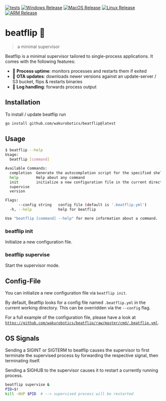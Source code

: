 [![tests](https://github.com/wakurobotics/beatflip/actions/workflows/tests.yml/badge.svg?branch=master)](https://github.com/wakurobotics/beatflip/actions/workflows/tests.yml) [![Windows Release](https://img.shields.io/badge/Windows-Download-blue)](https://github.com/wakurobotics/beatflip/releases/latest/download/beatflip-windows-amd64.exe) [![MacOS Release](https://img.shields.io/badge/MacOS-Download-blue)](https://github.com/wakurobotics/beatflip/releases/latest/download/beatflip-macos-amd64) [![Linux Release](https://img.shields.io/badge/Linux-Download-blue)](https://github.com/wakurobotics/beatflip/releases/latest/download/beatflip-linux-amd64) [![ARM Release](https://img.shields.io/badge/ARM-Download-blue)](https://github.com/wakurobotics/beatflip/releases/latest/download/beatflip-linux-arm)

# beatflip :fairy:

> a minimal supervisor

Beatflip is a minimal supervisor tailored to single-process applications. It comes with the following features:

- :green_heart: **Process uptime**: monitors processes and restarts them if exited
- :beverage_box: **OTA updates**: downloads newer versions against an update-server / S3 bucket, flips & restarts binaries
- :postbox: **Log handling**: forwards process output

## Installation

To install / update beatflip run

```bash
go install github.com/wakurobotics/beatflip@latest
```

## Usage

```bash
$ beatflip --help
Usage:
  beatflip [command]

Available Commands:
  completion  Generate the autocompletion script for the specified shell
  help        Help about any command
  init        initialize a new configuration file in the current directoey
  supervise
  version

Flags:
      --config string   config file (default is '.beatflip.yml')
  -h, --help            help for beatflip

Use "beatflip [command] --help" for more information about a command.
```

### beatflip init

Initialize a new configuration file.

### beatflip supervise

Start the supervisor mode.

## Config-File

You can initialize a new configuration file via `beatflip init`.

By default, Beatflip looks for a config file named `.beatflip.yml` in the current working directory. This can be overridden via the `--config` flag.

For a full example of the configuration file, please have a look at [`https://github.com/wakurobotics/beatflip/raw/master/cmd/.beatflip.yml`](https://github.com/wakurobotics/beatflip/raw/master/cmd/.beatflip.yml).

## OS Signals

Sending a SIGINT or SIGTERM to beatflip causes the supervisor to first terminate the supervised process by forwarding the respective signal, then terminating itself.

Sending a SIGHUB to the supervisor causes it to restart a currently running process.

```bash
beatflip supervise &
PID=$!
kill -HUP $PID  # --> supervised process will be restarted
```
